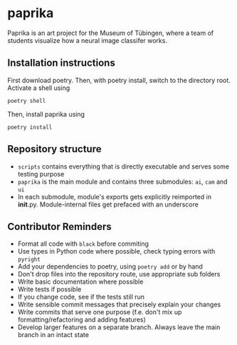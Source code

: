 # paprika
Paprika is an art project for the Museum of Tübingen, where a team of students visualize how a neural image classifer 
works. 

## Installation instructions
First download poetry. Then, with poetry install, switch to the directory root. Activate a shell using 

```poetry shell```

Then, install paprika using

```poetry install```

## Repository structure
- `scripts` contains everything that is directly executable and serves some testing purpose
- `paprika` is the main module and contains three submodules: `ai`, `cam` and `ui`
- In each submodule, module's exports gets explicitly reimported in __init__.py. Module-internal files get prefaced with an
underscore

## Contributor Reminders 
- Format all code with `black` before commiting
- Use types in Python code where possible, check typing errors with `pyright`
- Add your dependencies to poetry, using `poetry add` or by hand
- Don't drop files into the repository route, use appropriate sub folders
- Write basic documentation where possible
- Write tests if possible
- If you change code, see if the tests still run
- Write sensible commit messages that precisely explain your changes
- Write commits that serve one purpose (f.e. don't mix up formatting/refactoring and adding features)
- Develop larger features on a separate branch. Always leave the main branch in an intact state 
